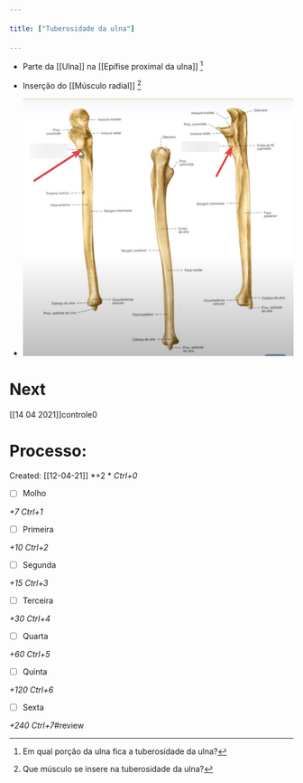 ```yaml
---

title: ["Tuberosidade da ulna"]

---
```


+ Parte da [[Ulna]] na [[Epífise proximal da ulna]] [^876606]

[^876606]: Em qual porção da ulna fica a tuberosidade da ulna?

+ Inserção do [[Músculo radial]] [^894806]

[^894806]: Que músculo se insere na tuberosidade da ulna?

+ ![Pasted image 20210330112354.png](Pasted%20image%2020210330112354.png)

# Next
[[14 04 2021]]controle0
# Processo:
Created: [[12-04-21]]
*+2 *  *Ctrl+0*
- [ ] Molho  

*+7*  *Ctrl+1*

- [ ] Primeira 

*+10*  *Ctrl+2*

- [ ] Segunda

*+15*  *Ctrl+3*

- [ ] Terceira 

*+30*  *Ctrl+4*

- [ ] Quarta 

*+60*  *Ctrl+5*

- [ ] Quinta 

*+120*  *Ctrl+6*

- [ ] Sexta 

*+240*  *Ctrl+7*#review 
